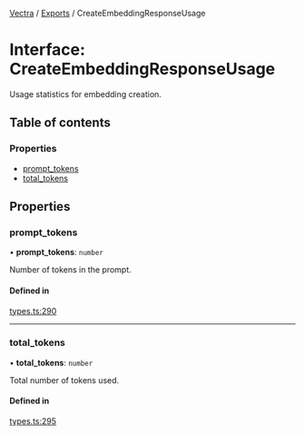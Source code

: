 [Vectra](../README.md) / [Exports](../modules.md) / CreateEmbeddingResponseUsage

# Interface: CreateEmbeddingResponseUsage

Usage statistics for embedding creation.

## Table of contents

### Properties

- [prompt\_tokens](CreateEmbeddingResponseUsage.md#prompt_tokens)
- [total\_tokens](CreateEmbeddingResponseUsage.md#total_tokens)

## Properties

### prompt\_tokens

• **prompt\_tokens**: `number`

Number of tokens in the prompt.

#### Defined in

[types.ts:290](https://github.com/bartonmalow/vectra/blob/418123d/src/types.ts#L290)

___

### total\_tokens

• **total\_tokens**: `number`

Total number of tokens used.

#### Defined in

[types.ts:295](https://github.com/bartonmalow/vectra/blob/418123d/src/types.ts#L295)
